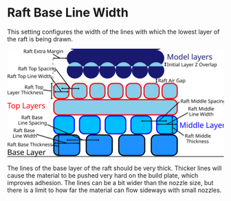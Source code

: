 Raft Base Line Width
====
This setting configures the width of the lines with which the lowest layer of the raft is being drawn.

![Dimensions related to the raft](../images/raft_dimensions.svg)

The lines of the base layer of the raft should be very thick. Thicker lines will cause the material to be pushed very hard on the build plate, which improves adhesion. The lines can be a bit wider than the nozzle size, but there is a limit to how far the material can flow sideways with small nozzles.